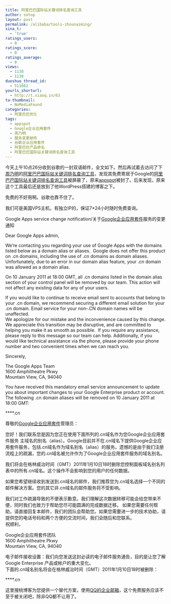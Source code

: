 ```yaml
---
title: 阿里巴巴国际站关键词排名查询工具
author: sotop
layout: post
permalink: /alibaba/tools-zhounaiming/
sina_t:
  - 'true'
ratings_users:
  - 0
ratings_score:
  - 0
ratings_average:
  - 0
views:
  - 1138
  - 1138
duoshuo_thread_id:
  - 511662
yourls_shorturl:
  - http://t.xiaoq.in/63
ta-thumbnail:
  - NoMediaFound
categories:
  - 阿里巴巴优化
tags:
  - appspot
  - Google企业应用套件
  - 周乃明
  - 服务变更邮件
  - 谷歌企业应用套件
  - 阿里巴巴产品排名
  - 阿里巴巴国际站关键词排名查询工具
---
```

今天上午10点26分收到谷歌的一封双语邮件，全文如下。然后再试着去访问了下<span class='wp_keywordlink_affiliate'><a href="https://xiaoq.in/tag/%e5%91%a8%e4%b9%83%e6%98%8e/" title="查看周乃明中的全部文章" target="_blank">周乃明</a></span>的<span class='wp_keywordlink_affiliate'><a href="https://xiaoq.in/tag/%e9%98%bf%e9%87%8c%e5%b7%b4%e5%b7%b4%e5%9b%bd%e9%99%85%e7%ab%99%e5%85%b3%e9%94%ae%e8%af%8d%e6%8e%92%e5%90%8d%e6%9f%a5%e8%af%a2%e5%b7%a5%e5%85%b7/" title="查看阿里巴巴国际站关键词排名查询工具中的全部文章" target="_blank">阿里巴巴国际站关键词排名查询工具</a></span>，发现其免费寄居于Google的<span class='wp_keywordlink_affiliate'><a href="https://xiaoq.in/tag/%e9%98%bf%e9%87%8c%e5%b7%b4%e5%b7%b4%e5%9b%bd%e9%99%85%e7%ab%99%e5%85%b3%e9%94%ae%e8%af%8d%e6%8e%92%e5%90%8d%e6%9f%a5%e8%af%a2%e5%b7%a5%e5%85%b7/" title="查看阿里巴巴国际站关键词排名查询工具中的全部文章" target="_blank">阿里巴巴国际站关键词排名查询工具</a></span>被屏蔽了，原来<span class='wp_keywordlink_affiliate'><a href="https://xiaoq.in/tag/appspot/" title="查看appspot中的全部文章" target="_blank">appspot</a></span>被封了。后来发现，原来这个工具最后还是放到了他WordPress搭建的博客之下。

免费的不好用啊。谷歌也靠不住了。

我们可是美国VPS主机，有独立IP的，保证7*24小时随时免费查询。

Google Apps service change notification/关于<span class='wp_keywordlink_affiliate'><a href="https://xiaoq.in/tag/google%e4%bc%81%e4%b8%9a%e5%ba%94%e7%94%a8%e5%a5%97%e4%bb%b6/" title="查看Google企业应用套件中的全部文章" target="_blank">Google企业应用套件</a></span>服务的变更通知

Dear Google Apps admin,

We&#8217;re contacting you regarding your use of Google Apps with the domains listed below as a domain alias or aliases.  Google does not offer this product on .cn domains, including the use of .cn domains as domain aliases. Unfortunately, due to an error in our domain alias feature, your .cn domain was allowed as a domain alias.

On 10 January 2011 at 18:00 GMT, all .cn domains listed in the domain alias section of your control panel will be removed by our team. This action will not affect any existing data for any of your users.

If you would like to continue to receive email sent to accounts that belong to your .cn domain, we recommend securing a different email solution for your .cn domain. Email service for your non-.CN domain names will be unaffected.  
We apologize for our mistake and the inconvenience caused by this change. We appreciate this transition may be disruptive, and are committed to helping you make it as smooth as possible.  If you require any assistance, please reply to this message so our team can help. Additionally, if you would like technical assistance via the phone, please provide your phone number and two convenient times when we can reach you.

Sincerely,

The Google Apps Team  
1600 Amphitheatre Pkwy  
Mountain View, CA, 94040

You have received this mandatory email service announcement to update you about important changes to your Google Enterprise product or account.  
The following .cn domain aliases will be removed on 10 January 2011 at 18:00 GMT:

\****.cn

尊敬的<span class='wp_keywordlink_affiliate'><a href="https://xiaoq.in/tag/google%e4%bc%81%e4%b8%9a%e5%ba%94%e7%94%a8%e5%a5%97%e4%bb%b6/" title="查看Google企业应用套件中的全部文章" target="_blank">Google企业应用套件</a></span>管理员：

您好！我们联系您是因为您正在使用下面所列的.cn域名作为您Google企业应用套件服务 主域名的别名（alias）。Google目前并不在.cn域名下提供Google企业应用套件服务，包括.cn域名作为域名别名（alias）的服务。遗憾的是由于我们注册流程上的疏漏，您的.cn域名被允许作为了Google企业应用套件服务的域名别名。

我们将会在格林威治时间（GMT）2011年1月10日18时删除您控制面板域名别名列表中的所有.cn域名。这个操作不会影响到您的用户的任何数据。

如果您希望继续收到发送到.cn域名的邮件，我们推荐您为.cn域名选择一个不同的邮件解决方案。您的其它非.cn域名的邮件服务将不受影响。

我们对工作疏漏导致的不便表示歉意。我们理解这次数据转移可能会给您带来不便，同时我们也致力于帮助您尽可能圆满的完成数据迁移。 如果您需要任何帮助，请直接回复本邮件，我们的团队会帮助您。如果您需要进一步的技术协助，请提供您的电话号码和两个方便的交流时间，我们会随后和您联系。  
祝顺利，

Google企业应用套件团队  
1600 Amphitheatre Pkwy  
Mountain View, CA, 94040

电子邮件接收设置：我们向您发送这封必读的电子邮件服务通告，目的是让您了解 Google Enterprise 产品或帐户的重大变化。  
下面的.cn域名别名将会在格林威治时间（GMT）2011年1月10日18时被删除：

\****.cn

这里搜桃博客为您提供一个替代方案，使用<a title="腾讯企业邮箱" href="http://exmail.qq.com/" target="_blank">QQ的企业邮箱</a>，这个免费服务应该不至于被关闭吧，除非QQ都不让用了。